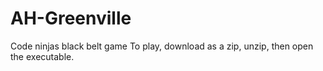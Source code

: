 # AH-Greenville
Code ninjas black belt game
To play, download as a zip, unzip, then open the executable.
